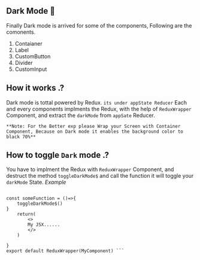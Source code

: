 ## Dark Mode 🔆
Finally Dark mode is arrived for some of the components,
Following are the comonents.
1. Contaianer
2. Label
3. CustomButton
4. Divider
5. CustomInput

## How it works .?
Dark mode is tottal powered by Redux. `its under appState Reducer`
Each and every components implments the Redux, with the help of `ReduxWrapper` Component, and extract the `darkMode` from `appSate` 
Reducer. 

`**Note: For the Better exp please Wrap your Screen with Container Component, Because on Dark mode it enables the background color to black 70%**`

## How to toggle `Dark` mode .?
You have to implment the Redux with `ReduxWrapper` Component, and destruct the method `toggleDarkMode$` and call the function
it will toggle your `darkMode` State.
*Example*
``` function MyComponent({toggleDarkMode$}) {

const someFunction = ()=>{
    toggleDarkMode$()
}
    return(
        <>
        My JSX......
        </>
    )
    
}
export default ReduxWrapper(MyComponent) ```




